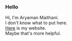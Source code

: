 ### Hello

<!--
**aryamanmaithani/aryamanmaithani** is a ✨ _special_ ✨ repository because its `README.md` (this file) appears on your GitHub profile.

Here are some ideas to get you started:

- 🔭 I’m currently working on ...
- 🌱 I’m currently learning ...
- 👯 I’m looking to collaborate on ...
- 🤔 I’m looking for help with ...
- 💬 Ask me about ...
- 📫 How to reach me: ...
- 😄 Pronouns: ...
- ⚡ Fun fact: ...
-->

Hi, I'm Aryaman Maithani.  
I don't know what to put here.  
[Here](https://aryamanmaithani.github.io) is my website.  
Maybe that's more helpful.

<!-- Here's some stats with some numbers that don't really mean much.

<img src="https://github-readme-stats.vercel.app/api?username=aryamanmaithani&&show_icons=trueicon_color=bb2acf&text_color=ffffff&bg_color=242424" width="100%"/>

(In case the "total commits" above don't match the one shown below, it's because of private contributions.)

For a more aesthetic visualisation, check [this](https://skyline.github.com/aryamanmaithani/2023) out.
-->
